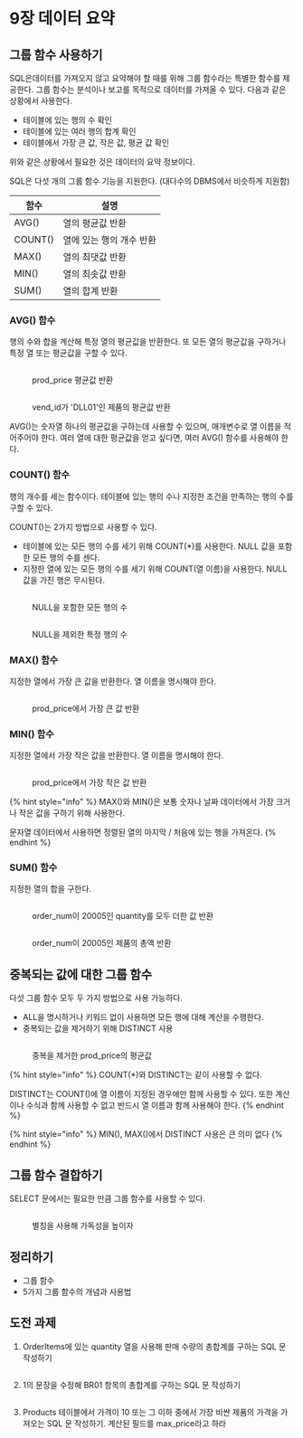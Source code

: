 # 9장 데이터 요약

## 그룹 함수 사용하기

SQL은데이터를 가져오지 않고 요약해야 할 때를 위해 그룹 함수라는 특별한 함수를 제공한다. 그룹 함수는 분석이나 보고를 목적으로 데이터를 가져올 수 있다. 다음과 같은 상황에서 사용한다.

* 테이블에 있는 행의 수 확인
* 테이블에 있는 여러 행의 합계 확인
* 테이블에서 가장 큰 값, 작은 값, 평균 값 확인

위와 같은 상황에서 필요한 것은 데이터의 요약 정보이다.



SQL은 다섯 개의 그룹 함수 기능을 지원한다. (대다수의 DBMS에서 비슷하게 지원함)

| 함수      | 설명             |
| ------- | -------------- |
| AVG()   | 열의 평균값 반환      |
| COUNT() | 열에 있는 행의 개수 반환 |
| MAX()   | 열의 최댓값 반환      |
| MIN()   | 열의 최솟값 반환      |
| SUM()   | 열의 합계 반환       |



### AVG() 함수

행의 수와 합을 계산해 특정 열의 평균값을 반환한다. 또 모든 열의 평균값을 구하거나 특정 열 또는 평균값을 구할 수 있다.

<figure><img src="../../.gitbook/assets/image (8).png" alt=""><figcaption><p>prod_price 평균값 반환</p></figcaption></figure>

<figure><img src="../../.gitbook/assets/image (1) (1) (1) (1).png" alt=""><figcaption><p>vend_id가 'DLL01'인 제품의 평균값 반환</p></figcaption></figure>

AVG()는 숫자열 하나의 평균값을 구하는데 사용할 수 있으며, 매개변수로 열 이름을 적어주어야 한다. 여러 열에 대한 평균값을 얻고 싶다면, 여러 AVG() 함수를 사용해야 한다.



### COUNT() 함수

행의 개수를 세는 함수이다. 테이블에 있는 행의 수나 지정한 조건을 만족하는 행의 수를 구할 수 있다.

COUNT()는 2가지 방법으로 사용할 수 있다.

* 테이블에 있는 모든 행의 수를 세기 위해 COUNT(\*)를 사용한다. NULL 값을 포함한 모든 행의 수를 센다.
* 지정한 열에 있는 모든 행의 수를 세기 위해 COUNT(열 이름)을 사용한다. NULL 값을 가진 행은 무시된다.

<figure><img src="../../.gitbook/assets/image (2) (1) (1) (1).png" alt=""><figcaption><p>NULL을 포함한 모든 행의 수</p></figcaption></figure>

<figure><img src="../../.gitbook/assets/image (3) (1) (1) (1).png" alt=""><figcaption><p>NULL을 제외한 특정 행의 수</p></figcaption></figure>



### MAX() 함수

지정한 열에서 가장 큰 값을 반환한다. 열 이름을 명시해야 한다.

<figure><img src="../../.gitbook/assets/image (4) (1) (1).png" alt=""><figcaption><p>prod_price에서 가장 큰 값 반환</p></figcaption></figure>



### MIN() 함수

지정한 열에서 가장 작은 값을 반환한다. 열 이름을 명시해야 한다.

<figure><img src="../../.gitbook/assets/image (6) (1).png" alt=""><figcaption><p>prod_price에서 가장 작은 값 반환</p></figcaption></figure>



{% hint style="info" %}
MAX()와 MIN()은 보통 숫자나 날짜 데이터에서 가장 크거나 작은 값을 구하기 위해 사용한다.

문자열 데이터에서 사용하면 정렬된 열의 마지막 / 처음에 있는 행을 가져온다.
{% endhint %}



### SUM() 함수

지정한 열의 합을 구한다.

<figure><img src="../../.gitbook/assets/image (7) (1).png" alt=""><figcaption><p>order_num이 20005인 quantity를 모두 더한 값 반환</p></figcaption></figure>

<figure><img src="../../.gitbook/assets/image (8) (1).png" alt=""><figcaption><p>order_num이 20005인 제품의 총액 반환</p></figcaption></figure>



## 중복되는 값에 대한 그룹 함수

다섯 그룹 함수 모두 두 가지 방법으로 사용 가능하다.

* ALL을 명시하거나 키워드 없이 사용하면 모든 행에 대해 계산을 수행한다.
* 중복되는 값을 제거하기 위해 DISTINCT 사용

<figure><img src="../../.gitbook/assets/image (9).png" alt=""><figcaption><p>중복을 제거한 prod_price의 평균값</p></figcaption></figure>

{% hint style="info" %}
COUNT(\*)와 DISTINCT는 같이 사용할 수 없다.

DISTINCT는 COUNT()에 열 이름이 지정된 경우에만 함께 사용할 수 있다. 또한 계산이나 수식과 함께 사용할 수 없고 반드시 열 이름과 함께 사용해야 한다.
{% endhint %}

{% hint style="info" %}
MIN(), MAX()에서 DISTINCT 사용은 큰 의미 없다
{% endhint %}



## 그룹 함수 결합하기

SELECT 문에서는 필요한 만큼 그룹 함수를 사용할 수 있다.

<figure><img src="../../.gitbook/assets/image (10).png" alt=""><figcaption><p>별칭을 사용해 가독성을 높이자</p></figcaption></figure>



## 정리하기

* 그룹 함수
* 5가지 그룹 함수의 개념과 사용법



## 도전 과제

1. OrderItems에 있는 quantity 열을 사용해 판매 수량의 총합계를 구하는 SQL 문 작성하기

<figure><img src="../../.gitbook/assets/image (11).png" alt=""><figcaption></figcaption></figure>



2. 1의 문장을 수정해 BR01 항목의 총합계를 구하는 SQL 문 작성하기

<figure><img src="../../.gitbook/assets/image (12).png" alt=""><figcaption></figcaption></figure>



3. Products 테이블에서 가격이 10 또는 그 이하 중에서 가장 비싼 제품의 가격을 가져오는 SQL 문 작성하기. 계산된 필드를 max\_price라고 하라

<figure><img src="../../.gitbook/assets/image (13).png" alt=""><figcaption></figcaption></figure>

